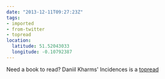 ```yaml
---
date: "2013-12-11T09:27:23Z"
tags:
- imported
- from-twitter
- topread
location:
  latitude: 51.52043033
  longitude: -0.10792387
---
```

Need a book to read? Daniil Kharms' Incidences is a [topread](/tags/topread)
